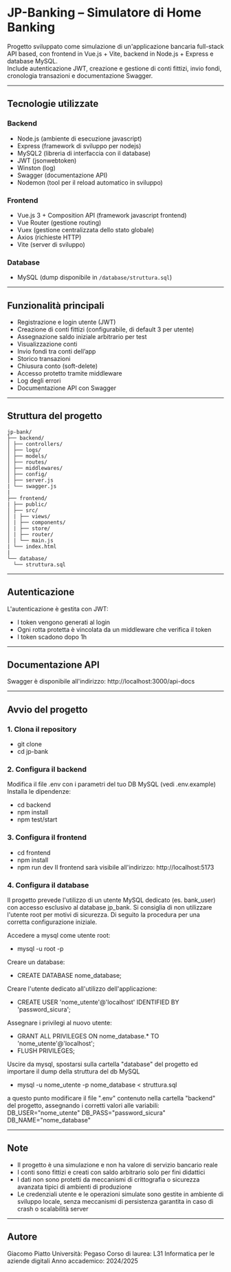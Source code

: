 # JP-Banking – Simulatore di Home Banking
Progetto sviluppato come simulazione di un'applicazione bancaria full-stack API based, con frontend in Vue.js + Vite, backend in Node.js + Express e database MySQL.  
Include autenticazione JWT, creazione e gestione di conti fittizi, invio fondi, cronologia transazioni e documentazione Swagger.

---

## Tecnologie utilizzate
### Backend
- Node.js (ambiente di esecuzione javascript)
- Express (framework di sviluppo per nodejs)
- MySQL2 (libreria di interfaccia con il database)
- JWT (jsonwebtoken)
- Winston (log)
- Swagger (documentazione API)
- Nodemon (tool per il reload automatico in sviluppo)

### Frontend
- Vue.js 3 + Composition API (framework javascript frontend)
- Vue Router (gestione routing)
- Vuex (gestione centralizzata dello stato globale)
- Axios (richieste HTTP)
- Vite (server di sviluppo)

### Database
- MySQL (dump disponibile in `/database/struttura.sql`)

---

## Funzionalità principali
- Registrazione e login utente (JWT)
- Creazione di conti fittizi (configurabile, di default 3 per utente)
- Assegnazione saldo iniziale arbitrario per test
- Visualizzazione conti
- Invio fondi tra conti dell’app
- Storico transazioni
- Chiusura conto (soft-delete)
- Accesso protetto tramite middleware
- Log degli errori
- Documentazione API con Swagger

---

## Struttura del progetto
```
jp-bank/
├── backend/
│ ├── controllers/
│ ├── logs/
│ ├── models/
│ ├── routes/
│ ├── middlewares/
│ ├── config/
│ ├── server.js
| └── swagger.js
|
├── frontend/
| ├── public/
│ ├── src/
│ | ├── views/
│ | ├── components/
│ | ├── store/
│ | ├── router/
│ | └── main.js
| └── index.html
|
└── database/
  └── struttura.sql
```
---

## Autenticazione
L'autenticazione è gestita con JWT:
- I token vengono generati al login
- Ogni rotta protetta è vincolata da un middleware che verifica il token
- I token scadono dopo 1h

---

## Documentazione API
Swagger è disponibile all'indirizzo: http://localhost:3000/api-docs

---

## Avvio del progetto
### 1. Clona il repository
- git clone <url-repo>
- cd jp-bank

### 2. Configura il backend
Modifica il file .env con i parametri del tuo DB MySQL (vedi .env.example)
Installa le dipendenze:
- cd backend
- npm install
- npm test/start

### 3. Configura il frontend
- cd frontend
- npm install
- npm run dev
Il frontend sarà visibile all'indirizzo: http://localhost:5173

### 4. Configura il database
Il progetto prevede l'utilizzo di un utente MySQL dedicato (es. bank_user) con accesso esclusivo al database jp_bank.
Si consiglia di non utilizzare l'utente root per motivi di sicurezza.
Di seguito la procedura per una corretta configurazione iniziale.

Accedere a mysql come utente root:
- mysql -u root -p

Creare un database:
- CREATE DATABASE nome_database;

Creare l'utente dedicato all'utilizzo dell'applicazione:
- CREATE USER 'nome_utente'@'localhost' IDENTIFIED BY 'password_sicura';

Assegnare i privilegi al nuovo utente:
- GRANT ALL PRIVILEGES ON nome_database.* TO 'nome_utente'@'localhost';
- FLUSH PRIVILEGES;

Uscire da mysql, spostarsi sulla cartella "database" del progetto ed importare il dump della struttura del db MySQL
- mysql -u nome_utente -p nome_database < struttura.sql

a questo punto modificare il file ".env" contenuto nella cartella "backend" del progetto, assegnando i corretti valori alle variabili:
DB_USER="nome_utente"
DB_PASS="password_sicura"
DB_NAME="nome_database"

---

## Note
- Il progetto è una simulazione e non ha valore di servizio bancario reale
- I conti sono fittizi e creati con saldo arbitrario solo per fini didattici
- I dati non sono protetti da meccanismi di crittografia o sicurezza avanzata tipici di ambienti di produzione
- Le credenziali utente e le operazioni simulate sono gestite in ambiente di sviluppo locale, senza meccanismi di persistenza garantita in caso di crash o scalabilità server

---

## Autore
Giacomo Piatto
Università: Pegaso
Corso di laurea: L31 Informatica per le aziende digitali
Anno accademico: 2024/2025
